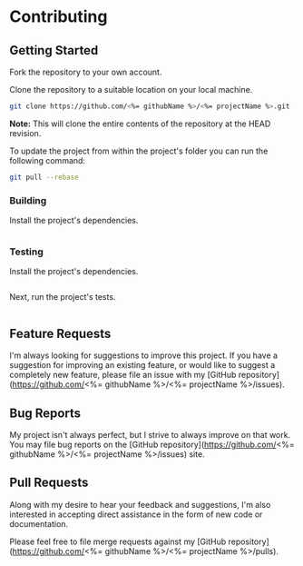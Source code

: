 # Contributing

## Getting Started

Fork the repository to your own account.

Clone the repository to a suitable location on your local machine.

```bash
git clone https://github.com/<%= githubName %>/<%= projectName %>.git
```

**Note:** This will clone the entire contents of the repository at the HEAD revision.

To update the project from within the project's folder you can run the following command:

```bash
git pull --rebase
```

### Building

Install the project's dependencies.

```bash
```

### Testing

Install the project's dependencies.

```bash
```

Next, run the project's tests.

```bash
```

## Feature Requests

I'm always looking for suggestions to improve this project. If you have a suggestion for improving an existing feature, or would like to suggest a completely new feature, please file an issue with my [GitHub repository](https://github.com/<%= githubName %>/<%= projectName %>/issues).

## Bug Reports

My project isn't always perfect, but I strive to always improve on that work. You may file bug reports on the [GitHub repository](https://github.com/<%= githubName %>/<%= projectName %>/issues) site.

## Pull Requests

Along with my desire to hear your feedback and suggestions, I'm also interested in accepting direct assistance in the form of new code or documentation.

Please feel free to file merge requests against my [GitHub repository](https://github.com/<%= githubName %>/<%= projectName %>/pulls).

